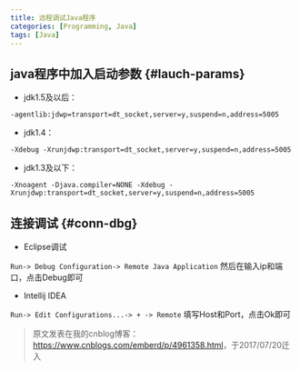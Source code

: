 ```yaml
---
title: 远程调试Java程序
categories: [Programming, Java]
tags: [Java]
---
```



## java程序中加入启动参数 {#lauch-params}
* jdk1.5及以后：

`-agentlib:jdwp=transport=dt_socket,server=y,suspend=n,address=5005`
* jdk1.4：

`-Xdebug -Xrunjdwp:transport=dt_socket,server=y,suspend=n,address=5005`
* jdk1.3及以下：

`-Xnoagent -Djava.compiler=NONE -Xdebug -Xrunjdwp:transport=dt_socket,server=y,suspend=n,address=5005`

## 连接调试 {#conn-dbg}

* Eclipse调试

`Run-> Debug Configuration-> Remote Java Application`
然后在输入ip和端口，点击Debug即可

* Intellij IDEA

`Run-> Edit Configurations...-> + -> Remote`
填写Host和Port，点击Ok即可

> 原文发表在我的cnblog博客：<https://www.cnblogs.com/emberd/p/4961358.html>，于2017/07/20迁入